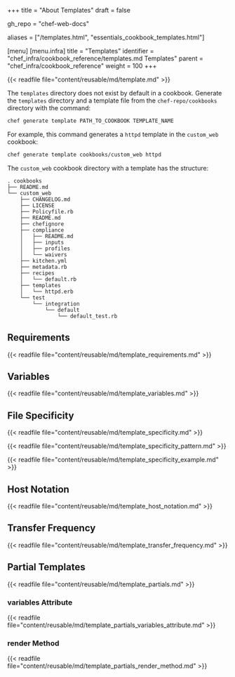 +++
title = "About Templates"
draft = false

gh_repo = "chef-web-docs"

aliases = ["/templates.html", "essentials_cookbook_templates.html"]

[menu]
  [menu.infra]
    title = "Templates"
    identifier = "chef_infra/cookbook_reference/templates.md Templates"
    parent = "chef_infra/cookbook_reference"
    weight = 100
+++

{{< readfile file="content/reusable/md/template.md" >}}

The `templates` directory does not exist by default in a cookbook.
Generate the `templates` directory and a template file from the `chef-repo/cookbooks` directory with the command:

```bash
chef generate template PATH_TO_COOKBOOK TEMPLATE_NAME
```

For example, this command generates a `httpd` template in the `custom_web` cookbook:

```bash
chef generate template cookbooks/custom_web httpd
```

The `custom_web` cookbook directory with a template has the structure:

```text
. cookbooks
├── README.md
└── custom_web
    ├── CHANGELOG.md
    ├── LICENSE
    ├── Policyfile.rb
    ├── README.md
    ├── chefignore
    ├── compliance
    │   ├── README.md
    │   ├── inputs
    │   ├── profiles
    │   └── waivers
    ├── kitchen.yml
    ├── metadata.rb
    ├── recipes
    │   └── default.rb
    ├── templates
    │   └── httpd.erb
    └── test
        └── integration
            └── default
                └── default_test.rb
```

## Requirements

{{< readfile file="content/reusable/md/template_requirements.md" >}}

## Variables

{{< readfile file="content/reusable/md/template_variables.md" >}}

## File Specificity

{{< readfile file="content/reusable/md/template_specificity.md" >}}

{{< readfile file="content/reusable/md/template_specificity_pattern.md" >}}

{{< readfile file="content/reusable/md/template_specificity_example.md" >}}

## Host Notation

{{< readfile file="content/reusable/md/template_host_notation.md" >}}

## Transfer Frequency

{{< readfile file="content/reusable/md/template_transfer_frequency.md" >}}

## Partial Templates

{{< readfile file="content/reusable/md/template_partials.md" >}}

### variables Attribute

{{< readfile file="content/reusable/md/template_partials_variables_attribute.md" >}}

### render Method

{{< readfile file="content/reusable/md/template_partials_render_method.md" >}}
